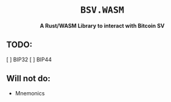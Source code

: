 <div align="center">

  <h1><code>BSV.WASM</code></h1>

  <strong>A Rust/WASM Library to interact with Bitcoin SV</strong>
</div>

## TODO:
[ ] BIP32
[ ] BIP44

## Will not do:
- Mnemonics

